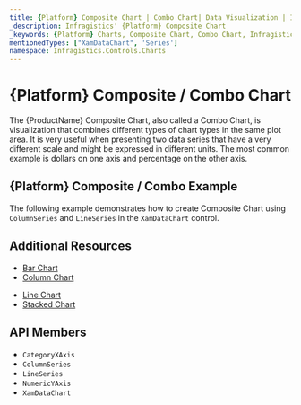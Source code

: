 ```yaml
---
title: {Platform} Composite Chart | Combo Chart| Data Visualization | Infragistics
_description: Infragistics' {Platform} Composite Chart
_keywords: {Platform} Charts, Composite Chart, Combo Chart, Infragistics
mentionedTypes: ["XamDataChart", 'Series']
namespace: Infragistics.Controls.Charts
---
```

# {Platform} Composite / Combo Chart

The {ProductName} Composite Chart, also called a Combo Chart, is visualization that combines different types of chart types in the same plot area. It is very useful when presenting two data series that have a very different scale and might be expressed in different units. The most common example is dollars on one axis and percentage on the other axis.

## {Platform} Composite / Combo Example

The following example demonstrates how to create Composite Chart using `ColumnSeries` and `LineSeries` in the `XamDataChart` control.

<code-view style="height: 600px"
           data-demos-base-url="{environment:dvDemosBaseUrl}"
           iframe-src="{environment:dvDemosBaseUrl}/charts/data-chart-composite-chart"
           github-src="charts/data-chart/composite-chart"
           alt="{Platform} Composite Chart Example" >
</code-view>

<div class="divider--half"></div>

## Additional Resources
- [Bar Chart](bar-chart.md)
- [Column Chart](column-chart.md)
<!-- - [Gantt Chart](gantt-chart.md) -->
- [Line Chart](line-chart.md)
- [Stacked Chart](stacked-chart.md)

## API Members
- `CategoryXAxis`
- `ColumnSeries`
- `LineSeries`
- `NumericYAxis`
- `XamDataChart`
